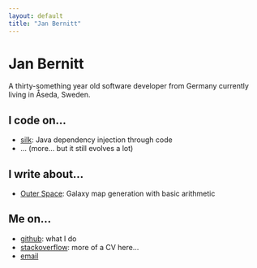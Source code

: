 ```yaml
---
layout: default
title: "Jan Bernitt"
---
```


# Jan Bernitt

A thirty-something year old software developer from Germany currently living in Åseda, Sweden.

<!-- Common theme: How to not over-complicate things. Software industry does that -->

## I code on...

* [silk](http://jbee.github.io/silk/): Java dependency injection through code
* ... (more... but it still evolves a lot)

## I write about...

* [Outer Space](game.html): Galaxy map generation with basic arithmetic

## Me on...

* [github](https://github.com/jbee): what I do
* [stackoverflow](https://stackoverflow.com/users/story/8785454): more of a CV here...
* [email](mailto:jaanbernitt+jbee.se@gmail.com)

